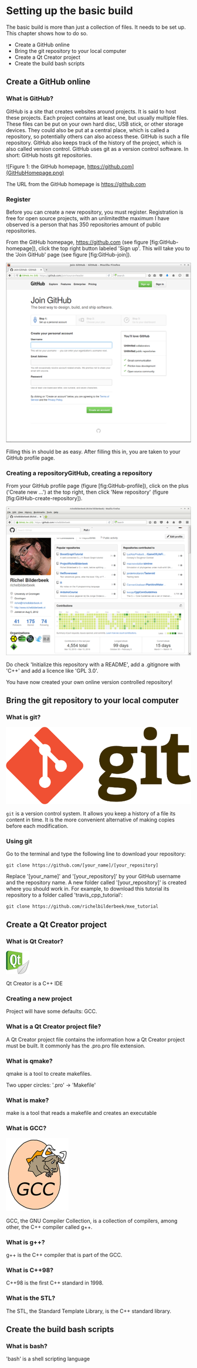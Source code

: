 # Setting up the basic build

The basic build is more than just a collection of files. It needs to be set up. This chapter shows how to do so.

 * Create a GitHub online
 * Bring the git repository to your local computer
 * Create a Qt Creator project
 * Create the build bash scripts

## Create a GitHub online

### What is GitHub?

GitHub is a site that creates websites around projects. It is said to host these projects.
Each project contains at least one, but usually multiple files. 
These files can be put on your own hard disc, USB stick, or other storage devices. 
They could also be put at a central place, which is called a repository, so potentially others can also access these. 
GitHub is such a file repository. GitHub also keeps track of the history of the project, 
which is also called version control. GitHub uses git as a version control software. 
In short: GitHub hosts git repositories.

![Figure 1: the GitHub homepage, https://github.com](GitHubHomepage.png)

The URL from the GitHub homepage is https://github.com

### Register

Before you can create a new repository, you must register. Registration is free for open source projects, with an unlimitedthe maximum I have observed is a person that has 350 repositories amount of public repositories.

From the GitHub homepage, https://github.com (see figure [fig:GitHub-homepage]), click the top right button labeled 'Sign up'. This will take you to the 'Join GitHub' page (see figure [fig:GitHub-join]). 

![Join GitHub](GitHubJoin.png)

Filling this in should be as easy. After filling this in, you are taken to your GitHub profile page.

### Creating a repositoryGitHub, creating a repository

From your GitHub profile page (figure [fig:GitHub-profile]), click on the plus ('Create new ...') at the top right, then click 'New repository' (figure [fig:GitHub-create-repository]).

![GitHub profile page](GitHubProfile.png)

Do check 'Initialize this repository with a README', add a .gitignore with 'C++' and add a licence like 'GPL 3.0'.

You have now created your own online version controlled repository!

## Bring the git repository to your local computer

### What is git?

![The git logo](Git-Logo-2Color.png)

`git` is a version control system. It allows you keep a history of a file its content in time. 
It is the more convenient alternative of making copies before each modification.

### Using git

Go to the terminal and type the following line to download your repository:

```
git clone https://github.com/[your_name]/[your_repository]
```

Replace '[your_name]' and '[your_repository]' by your GitHub username and the repository name. A new folder called '[your_repository]' is created where you should work in. For example, to download this tutorial its repository to a folder called 'travis_cpp_tutorial':

```
git clone https://github.com/richelbilderbeek/mxe_tutorial
```

## Create a Qt Creator project

### What is Qt Creator?

![The Qt Creator logo](Qt_Creator_logo.png)

Qt Creator is a C++ IDE

### Creating a new project

Project will have some defaults: GCC.

### What is a Qt Creator project file?

A Qt Creator project file contains the information how a Qt Creator project must be built. It commonly has the .pro.pro file extension.

### What is qmake?

qmake is a tool to create makefiles.

Two upper circles: '.pro' -> 'Makefile'

### What is make?

make is a tool that reads a makefile and creates an executable

### What is GCC?

![The GCC logo](GNU_Compiler_Collection_logo.png)

GCC, the GNU Compiler Collection, is a collection of compilers, among other, the C++ compiler called g++.

### What is g++?

g++ is the C++ compiler that is part of the GCC.

### What is C++98?

C++98 is the first C++ standard in 1998.

### What is the STL?

The STL, the Standard Template Library, is the C++ standard library.

## Create the build bash scripts

### What is bash?

'bash' is a shell scripting language
